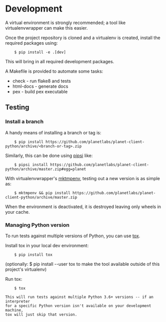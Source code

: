 # Development

A virtual environment is strongly recommended; a tool like virtualenvwrapper
can make this easier.

Once the project repository is cloned and a virtualenv is created, install the
required packages using:
```console
    $ pip install -e .[dev]
```
This will bring in all required development packages.

A Makefile is provided to automate some tasks:
* check - run flake8 and tests
* html-docs - generate docs
* pex - build pex executable

## Testing

### Install a branch

A handy means of installing a branch or tag is:

```console
    $ pip install https://github.com/planetlabs/planet-client-python/archive/<branch-or-tag>.zip
```
Similarly, this can be done using [pipsi](https://github.com/mitsuhiko/pipsi) like:

```console
    $ pipsi install https://github.com/planetlabs/planet-client-python/archive/master.zip#egg=planet
```

With virtualenvwrapper's
[mktmpenv](https://virtualenvwrapper.readthedocs.io/en/latest/command_ref.html#mktmpenv),
testing out a new version is as simple as:

```console
    $ mktmpenv && pip install https://github.com/planetlabs/planet-client-python/archive/master.zip
```

When the environment is deactivated, it is destroyed leaving only wheels in your cache.

### Managing Python version

To run tests against multiple versions of Python, you can use
[tox](http://tox.readthedocs.io/en/latest/).

Install tox in your local dev environment:

```console
    $ pip install tox
```

(optionally: $ pip install --user tox to make the tool available outside of this project's virtualenv)

Run tox:

```console
    $ tox

This will run tests against multiple Python 3.6+ versions -- if an interpreter
for a specific Python version isn't available on your development machine,
tox will just skip that version.

